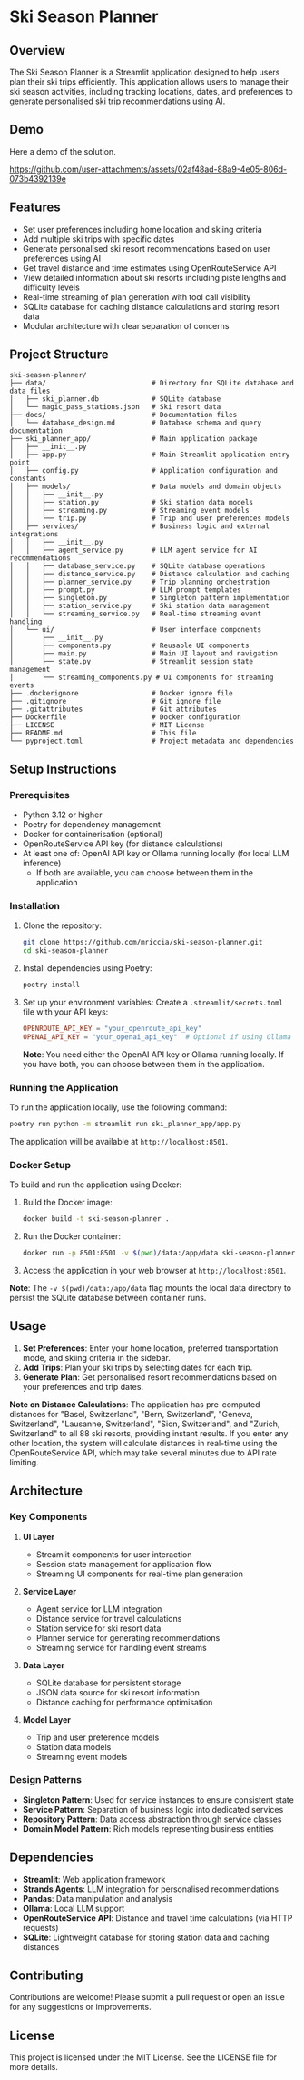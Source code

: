 # Ski Season Planner

## Overview
The Ski Season Planner is a Streamlit application designed to help users plan their ski trips efficiently. This application allows users to manage their ski season activities, including tracking locations, dates, and preferences to generate personalised ski trip recommendations using AI.

## Demo
Here a demo of the solution.

https://github.com/user-attachments/assets/02af48ad-88a9-4e05-806d-073b4392139e


## Features
- Set user preferences including home location and skiing criteria
- Add multiple ski trips with specific dates
- Generate personalised ski resort recommendations based on user preferences using AI
- Get travel distance and time estimates using OpenRouteService API
- View detailed information about ski resorts including piste lengths and difficulty levels
- Real-time streaming of plan generation with tool call visibility
- SQLite database for caching distance calculations and storing resort data
- Modular architecture with clear separation of concerns

## Project Structure
```
ski-season-planner/
├── data/                          # Directory for SQLite database and data files
│   ├── ski_planner.db             # SQLite database 
│   └── magic_pass_stations.json   # Ski resort data
├── docs/                          # Documentation files
│   └── database_design.md         # Database schema and query documentation
├── ski_planner_app/               # Main application package
│   ├── __init__.py
│   ├── app.py                     # Main Streamlit application entry point
│   ├── config.py                  # Application configuration and constants
│   ├── models/                    # Data models and domain objects
│   │   ├── __init__.py
│   │   ├── station.py             # Ski station data models
│   │   ├── streaming.py           # Streaming event models
│   │   └── trip.py                # Trip and user preferences models
│   ├── services/                  # Business logic and external integrations
│   │   ├── __init__.py
│   │   ├── agent_service.py       # LLM agent service for AI recommendations
│   │   ├── database_service.py    # SQLite database operations
│   │   ├── distance_service.py    # Distance calculation and caching
│   │   ├── planner_service.py     # Trip planning orchestration
│   │   ├── prompt.py              # LLM prompt templates
│   │   ├── singleton.py           # Singleton pattern implementation
│   │   ├── station_service.py     # Ski station data management
│   │   └── streaming_service.py   # Real-time streaming event handling
│   └── ui/                        # User interface components
│       ├── __init__.py
│       ├── components.py          # Reusable UI components
│       ├── main.py                # Main UI layout and navigation
│       ├── state.py               # Streamlit session state management
│       └── streaming_components.py # UI components for streaming events
├── .dockerignore                  # Docker ignore file
├── .gitignore                     # Git ignore file
├── .gitattributes                 # Git attributes
├── Dockerfile                     # Docker configuration
├── LICENSE                        # MIT License
├── README.md                      # This file
└── pyproject.toml                 # Project metadata and dependencies
```

## Setup Instructions

### Prerequisites
- Python 3.12 or higher
- Poetry for dependency management
- Docker for containerisation (optional)
- OpenRouteService API key (for distance calculations)
- At least one of: OpenAI API key or Ollama running locally (for local LLM inference)
  - If both are available, you can choose between them in the application

### Installation
1. Clone the repository:
   ```bash
   git clone https://github.com/mriccia/ski-season-planner.git
   cd ski-season-planner
   ```

2. Install dependencies using Poetry:
   ```bash
   poetry install
   ```

3. Set up your environment variables:
   Create a `.streamlit/secrets.toml` file with your API keys:
   ```toml
   OPENROUTE_API_KEY = "your_openroute_api_key"
   OPENAI_API_KEY = "your_openai_api_key"  # Optional if using Ollama
   ```
   
   **Note**: You need either the OpenAI API key or Ollama running locally. If you have both, you can choose between them in the application.

### Running the Application
To run the application locally, use the following command:
```bash
poetry run python -m streamlit run ski_planner_app/app.py
```

The application will be available at `http://localhost:8501`.

### Docker Setup
To build and run the application using Docker:

1. Build the Docker image:
   ```bash
   docker build -t ski-season-planner .
   ```

2. Run the Docker container:
   ```bash
   docker run -p 8501:8501 -v $(pwd)/data:/app/data ski-season-planner
   ```

3. Access the application in your web browser at `http://localhost:8501`.

**Note**: The `-v $(pwd)/data:/app/data` flag mounts the local data directory to persist the SQLite database between container runs.

## Usage
1. **Set Preferences**: Enter your home location, preferred transportation mode, and skiing criteria in the sidebar.
2. **Add Trips**: Plan your ski trips by selecting dates for each trip.
3. **Generate Plan**: Get personalised resort recommendations based on your preferences and trip dates.

**Note on Distance Calculations**: The application has pre-computed distances for "Basel, Switzerland", "Bern, Switzerland", "Geneva, Switzerland", "Lausanne, Switzerland", "Sion, Switzerland", and "Zurich, Switzerland" to all 88 ski resorts, providing instant results. If you enter any other location, the system will calculate distances in real-time using the OpenRouteService API, which may take several minutes due to API rate limiting.

## Architecture

### Key Components

1. **UI Layer**
   - Streamlit components for user interaction
   - Session state management for application flow
   - Streaming UI components for real-time plan generation

2. **Service Layer**
   - Agent service for LLM integration
   - Distance service for travel calculations
   - Station service for ski resort data
   - Planner service for generating recommendations
   - Streaming service for handling event streams

3. **Data Layer**
   - SQLite database for persistent storage
   - JSON data source for ski resort information
   - Distance caching for performance optimisation

4. **Model Layer**
   - Trip and user preference models
   - Station data models
   - Streaming event models

### Design Patterns

- **Singleton Pattern**: Used for service instances to ensure consistent state
- **Service Pattern**: Separation of business logic into dedicated services
- **Repository Pattern**: Data access abstraction through service classes
- **Domain Model Pattern**: Rich models representing business entities

## Dependencies
- **Streamlit**: Web application framework
- **Strands Agents**: LLM integration for personalised recommendations
- **Pandas**: Data manipulation and analysis
- **Ollama**: Local LLM support
- **OpenRouteService API**: Distance and travel time calculations (via HTTP requests)
- **SQLite**: Lightweight database for storing station data and caching distances

## Contributing
Contributions are welcome! Please submit a pull request or open an issue for any suggestions or improvements.

## License
This project is licensed under the MIT License. See the LICENSE file for more details.
